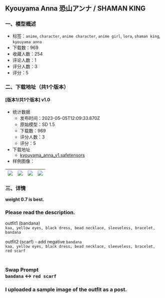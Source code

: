 ## Kyouyama Anna 恐山アンナ / SHAMAN KING
### 一、模型概述

- 标签：`anime`, `character`, `anime character`, `anime girl`, `lora`, `shaman king`, `kyouyama anna`
- 下载数：969
- 收藏人数：254
- 评论人数：1
- 评分人数：3
- 评分：5

### 二、下载地址（共1个版本）

#### [版本1/共1个版本] v1.0

- 统计数据
  - 发布时间：2023-05-05T12:09:33.870Z
  - 原始模型：SD 1.5
  - 下载数：969
  - 评分人数：3
  - 评分：5
- 下载地址
  - [kyouyama_anna_v1.safetensors](https://civitai.com/api/download/models/63036)
- 样例图像：

| <img src="https://image.civitai.com/xG1nkqKTMzGDvpLrqFT7WA/dd222aff-b910-4117-ad53-705f6322ae19/width=450/694151.jpeg" /> | <img src="https://image.civitai.com/xG1nkqKTMzGDvpLrqFT7WA/728cbc07-b3f5-4785-9da0-37b1221e2fac/width=450/694153.jpeg" /> | <img src="https://image.civitai.com/xG1nkqKTMzGDvpLrqFT7WA/38ee92db-27bd-449d-ac3f-98ddb03e213e/width=450/694152.jpeg" /> | <img src="https://image.civitai.com/xG1nkqKTMzGDvpLrqFT7WA/5beb28af-4425-4484-a64f-f33a90e627c5/width=450/694154.jpeg" /> |
| ---- | ---- | ---- | ---- |


### 三、详情
<p><strong>weight 0.7 is best.</strong></p><p></p><h3>Please read the description.</h3><p></p><p>outfit1 (bandana)<br /><code>kaa, yellow eyes, black dress, bead necklace, sleeveless, bracelet, bandana</code></p><p></p><p>outfit2 (scarf) - add negative <code>bandana</code><br /><code>kaa, yellow eyes, black dress, bead necklace, sleeveless, bracelet, red scarf</code></p><h3><br />Swap Prompt<br /><code>bandana</code> ↔ <code>red scarf</code><br /></h3><h3>I uploaded a sample image of the outfit as a post.</h3>